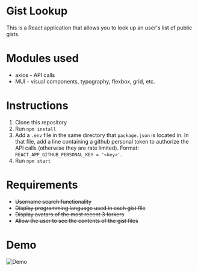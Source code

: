 # Gist Lookup

This is a React application that allows you to look up an user's list of public gists.

# Modules used

- axios - API calls
- MUI - visual components, typography, flexbox, grid, etc.

# Instructions

1. Clone this repository
2. Run `npm install`
3. Add a `.env` file in the same directory that `package.json` is located in. In that file, add a line containing a github personal token to authorize the API calls (otherwise they are rate limited). Format: `REACT_APP_GITHUB_PERSONAL_KEY = '<key>'`.
5. Run `npm start`

# Requirements
- ~~Username search functionality~~
- ~~Display programming language used in each gist file~~
- ~~Display avatars of the most recent 3 forkers~~
- ~~Allow the user to see the contents of the gist files~~


# Demo
![Demo](https://i.imgur.com/6uLPOY9.gif)